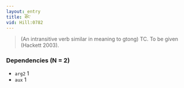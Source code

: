 ```yaml
---
layout: entry
title: ཐོང་
vid: Hill:0782
---
```

> (An intransitive verb similar in meaning to gtong) TC\. To be given (Hackett 2003)\.


### Dependencies (N = 2)
* `arg2` 1
* `aux` 1
